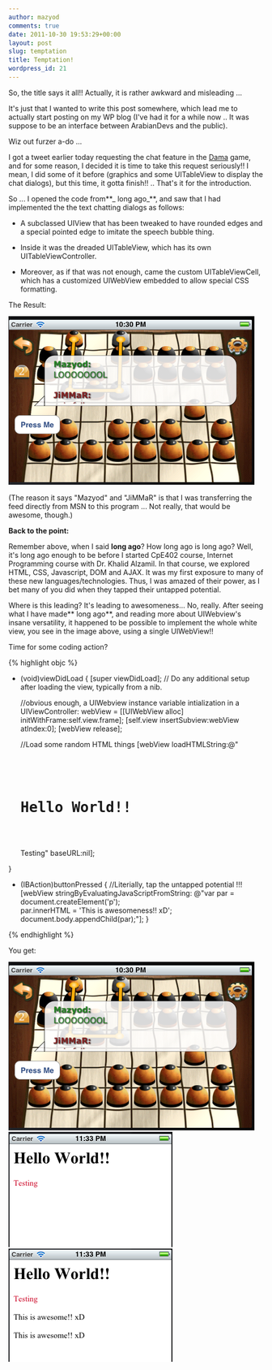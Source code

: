 ```yaml
---
author: mazyod
comments: true
date: 2011-10-30 19:53:29+00:00
layout: post
slug: temptation
title: Temptation!
wordpress_id: 21
---
```


So, the title says it all!! Actually, it is rather awkward and misleading ...

It's just that I wanted to write this post somewhere, which lead me to actually start posting on my WP blog (I've had it for a while now .. It was suppose to be an interface between ArabianDevs and the public).

Wiz out furzer a-do ...

I got a tweet earlier today requesting the chat feature in the [Dama](http://itunes.apple.com/us/app/id442570707?ls=1&mt=8) game, and for some reason, I decided it is time to take this request seriously!! I mean, I did some of it before (graphics and some UITableView to display the chat dialogs), but this time, it gotta finish!! .. That's it for the introduction.

So ... I opened the code from**_ long ago_**, and saw that I had implemented the the text chatting dialogs as follows:



	
  * A subclassed UIView that has been tweaked to have rounded edges and a special pointed edge to imitate the speech bubble thing.

	
  * Inside it was the dreaded UITableView, which has its own UITableViewController.

	
  * Moreover, as if that was not enough, came the custom UITableViewCell, which has a customized UIWebView embedded to allow special CSS formatting.


The Result:

[![](/images/screen-shot-2011-10-30-at-10-30-25-pm2.png)](/images/screen-shot-2011-10-30-at-10-30-25-pm2.png)[
](/images/screen-shot-2011-10-30-at-10-30-25-pm1.png)


(The reason it says "Mazyod" and "JiMMaR" is that I was transferring the feed directly from MSN to this program ... Not really, that would be awesome, though.)


**Back to the point:**


Remember above, when I said **long ago**? How long ago is long ago? Well, it's long ago enough to be before I started CpE402 course, Internet Programming course with Dr. Khalid Alzamil. In that course, we explored HTML, CSS, Javascript, DOM and AJAX. It was my first exposure to many of these new languages/technologies. Thus, I was amazed of their power, as I bet many of you did when they tapped their untapped potential.




Where is this leading? It's leading to awesomeness... No, really. After seeing what I have made** long ago**, and reading more about UIWebview's insane versatility, it happened to be possible to implement the whole white view, you see in the image above, using a single UIWebView!!


Time for some coding action?

{% highlight objc %}
- (void)viewDidLoad
{
    [super viewDidLoad];
	// Do any additional setup after loading the view, typically from a nib.

    //obvious enough, a UIWebview instance variable intialization in a UIViewController:
    webView = [[UIWebView alloc] initWithFrame:self.view.frame];
    [self.view insertSubview:webView atIndex:0];
    [webView release];

    //Load some random HTML things
    [webView loadHTMLString:@"<pre>
    <h1>Hello World!!</h1>
    </pre>
    Testing" baseURL:nil];
}

- (IBAction)buttonPressed {
    //Literially, tap the untapped potential !!!
    [webView stringByEvaluatingJavaScriptFromString:
     @"var par = document.createElement('p');\
     par.innerHTML = 'This is awesomeness!! xD'; \
     document.body.appendChild(par);"];
}

{% endhighlight %}

You get:

![s](/images/screen-shot-2011-10-30-at-10-30-25-pm2.png?w=640)
![s](/images/webview1.png)
![s](/images/webview2.png)
